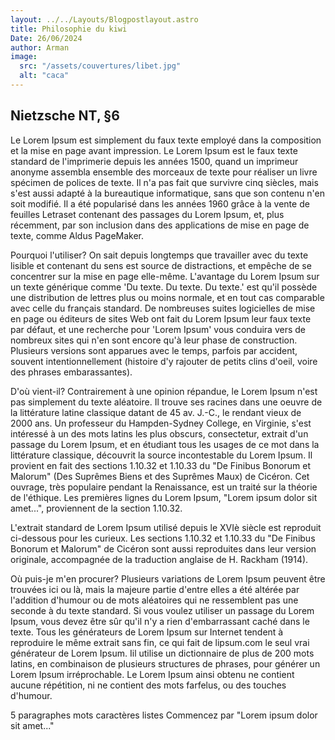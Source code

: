 ```yaml
---
layout: ../../Layouts/Blogpostlayout.astro
title: Philosophie du kiwi
Date: 26/06/2024
author: Arman
image:
  src: "/assets/couvertures/libet.jpg"
  alt: "caca"
---
```


## Nietzsche NT, §6

Le Lorem Ipsum est simplement du faux texte employé dans la composition et la mise en page avant impression. Le Lorem Ipsum est le faux texte standard de l'imprimerie depuis les années 1500, quand un imprimeur anonyme assembla ensemble des morceaux de texte pour réaliser un livre spécimen de polices de texte. Il n'a pas fait que survivre cinq siècles, mais s'est aussi adapté à la bureautique informatique, sans que son contenu n'en soit modifié. Il a été popularisé dans les années 1960 grâce à la vente de feuilles Letraset contenant des passages du Lorem Ipsum, et, plus récemment, par son inclusion dans des applications de mise en page de texte, comme Aldus PageMaker.

Pourquoi l'utiliser?
On sait depuis longtemps que travailler avec du texte lisible et contenant du sens est source de distractions, et empêche de se concentrer sur la mise en page elle-même. L'avantage du Lorem Ipsum sur un texte générique comme 'Du texte. Du texte. Du texte.' est qu'il possède une distribution de lettres plus ou moins normale, et en tout cas comparable avec celle du français standard. De nombreuses suites logicielles de mise en page ou éditeurs de sites Web ont fait du Lorem Ipsum leur faux texte par défaut, et une recherche pour 'Lorem Ipsum' vous conduira vers de nombreux sites qui n'en sont encore qu'à leur phase de construction. Plusieurs versions sont apparues avec le temps, parfois par accident, souvent intentionnellement (histoire d'y rajouter de petits clins d'oeil, voire des phrases embarassantes).


D'où vient-il?
Contrairement à une opinion répandue, le Lorem Ipsum n'est pas simplement du texte aléatoire. Il trouve ses racines dans une oeuvre de la littérature latine classique datant de 45 av. J.-C., le rendant vieux de 2000 ans. Un professeur du Hampden-Sydney College, en Virginie, s'est intéressé à un des mots latins les plus obscurs, consectetur, extrait d'un passage du Lorem Ipsum, et en étudiant tous les usages de ce mot dans la littérature classique, découvrit la source incontestable du Lorem Ipsum. Il provient en fait des sections 1.10.32 et 1.10.33 du "De Finibus Bonorum et Malorum" (Des Suprêmes Biens et des Suprêmes Maux) de Cicéron. Cet ouvrage, très populaire pendant la Renaissance, est un traité sur la théorie de l'éthique. Les premières lignes du Lorem Ipsum, "Lorem ipsum dolor sit amet...", proviennent de la section 1.10.32.

L'extrait standard de Lorem Ipsum utilisé depuis le XVIè siècle est reproduit ci-dessous pour les curieux. Les sections 1.10.32 et 1.10.33 du "De Finibus Bonorum et Malorum" de Cicéron sont aussi reproduites dans leur version originale, accompagnée de la traduction anglaise de H. Rackham (1914).

Où puis-je m'en procurer?
Plusieurs variations de Lorem Ipsum peuvent être trouvées ici ou là, mais la majeure partie d'entre elles a été altérée par l'addition d'humour ou de mots aléatoires qui ne ressemblent pas une seconde à du texte standard. Si vous voulez utiliser un passage du Lorem Ipsum, vous devez être sûr qu'il n'y a rien d'embarrassant caché dans le texte. Tous les générateurs de Lorem Ipsum sur Internet tendent à reproduire le même extrait sans fin, ce qui fait de lipsum.com le seul vrai générateur de Lorem Ipsum. Iil utilise un dictionnaire de plus de 200 mots latins, en combinaison de plusieurs structures de phrases, pour générer un Lorem Ipsum irréprochable. Le Lorem Ipsum ainsi obtenu ne contient aucune répétition, ni ne contient des mots farfelus, ou des touches d'humour.

5
	paragraphes
	mots
	caractères
	listes
	Commencez par "Lorem ipsum dolor sit amet..."

